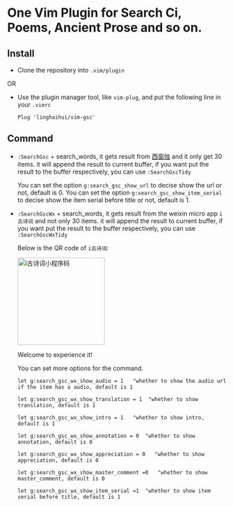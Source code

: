 # One Vim Plugin for Search Ci, Poems, Ancient Prose and so on.

## Install

*   Clone the repository into `.vim/plugin`

OR

*   Use the plugin manager tool, like `vim-plug`, and put the following line in your `.vimrc`

    ```
    Plug 'linghaihui/vim-gsc'
    ```

## Command

*   `:SearchGsc` + search_words, it gets result from [西窗烛](http://lib.xcz.im) and it only get 30 items. it will append the result to current buffer, if you want put the result to the buffer respectively, you can use `:SearchGscTidy`

    You can set the option `g:search_gsc_show_url` to decise show the url or not, default is 0.
    You can set the option `g:search_gsc_show_item_serial` to decise show the item serial before title or not, default is 1.

*   `:SearchGscWx` + search_words, it gets result from the weixin micro app `i古诗词` and not only 30 items. it will append the result to current buffer, if you want put the result to the buffer respectively, you can use `:SearchGscWxTidy`

    Below is the QR code of `i古诗词`:

    <img alt="i古诗词小程序码" src="https://i.loli.net/2018/11/11/5be80d00518d4.jpg" width="200">

    Welcome to experience it!

    You can set more options for the command.

    ```
    let g:search_gsc_wx_show_audio = 1   "whether to show the audio url if the item has a audio, default is 1 

    let g:search_gsc_wx_show_translation = 1  "whether to show translation, default is 1

    let g:search_gsc_wx_show_intro = 1   "whether to show intro, default is 1

    let g:search_gsc_wx_show_annotation = 0  "whether to show annotation, default is 0

    let g:search_gsc_wx_show_appreciation = 0   "whether to show appreciation, default is 0

    let g:search_gsc_wx_show_master_comment =0   "whether to show master_comment, default is 0

    let g:search_gsc_wx_show_item_serial =1  "whether to show item serial before title, default is 1

    ```

